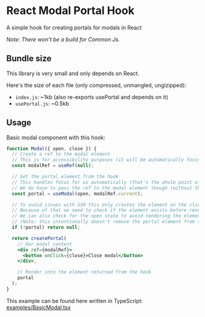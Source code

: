 # React Modal Portal Hook

A simple hook for creating portals for modals in React

_Note: There won't be a build for Common Js._

## Bundle size

This library is very small and only depends on React.

Here's the size of each file (only compressed, unmangled, ungizipped):

- `index.js`: ~1kb (also re-exports usePortal and depends on it)
- `usePortal.js`: ~0.5kb

## Usage

Basic modal component with this hook:

```jsx
function Modal({ open, close }) {
  // Create a ref to the modal element
  // This is for accessibility purposes (it will be automatically focused when open)
  const modalRef = useRef(null);

  // Get the portal element from the hook
  // This handles focus for us automatically (that's the whole point of this library)
  // We do have to pass the ref to the modal element though (without this, tools like VoiceOver won't jump to the modal and will get stuck)
  const portal = useModal(open, modalRef.current);

  // To avoid issues with SSR this only creates the element on the client.
  // Because of that we need to check if the element exists before rendering.
  // We can also check for the open state to avoid rendering the element at all.
  // (Note: this intentionally doesn't remove the portal element from the DOM)
  if (!portal) return null;

  return createPortal(
    // Our modal content
    <div ref={modalRef}>
      <button onClick={close}>Close modal</button>
    </div>,

    // Render into the element returned from the hook
    portal
  );
}
```

This example can be found here written in TypeScript: [examples/BasicModal.tsx](examples/BasicModal.tsx)
